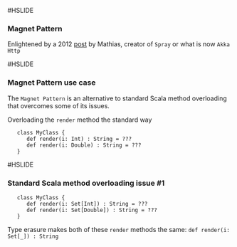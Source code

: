 #HSLIDE

### Magnet Pattern

Enlightened by a 2012 [post](http://spray.io/blog/2012-12-13-the-magnet-pattern/) by Mathias, creator of `Spray` or what is now `Akka Http`

#HSLIDE

### Magnet Pattern use case

The `Magnet Pattern` is an alternative to standard Scala method overloading that overcomes some of its issues.

Overloading the `render` method the standard way
```
   class MyClass {
      def render(i: Int) : String = ??? 
      def render(i: Double) : String = ???
   }

```

#HSLIDE

### Standard Scala method overloading issue #1

```
   class MyClass {
      def render(i: Set[Int]) : String = ???
      def render(i: Set[Double]) : String = ???
   }

```
Type erasure makes both of these `render` methods the same: `def render(i: Set[_]) : String`

